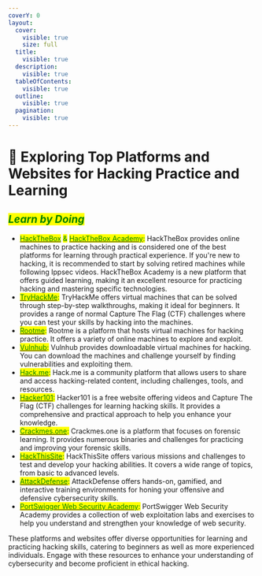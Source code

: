 ```yaml
---
coverY: 0
layout:
  cover:
    visible: true
    size: full
  title:
    visible: true
  description:
    visible: true
  tableOfContents:
    visible: true
  outline:
    visible: true
  pagination:
    visible: true
---
```


# 🥳 Exploring Top Platforms and Websites for Hacking Practice and Learning

## _<mark style="color:green;">**Learn by Doing**</mark>_

* [<mark style="color:green;">HackTheBox</mark>](exploring-top-platforms-and-websites-for-hacking-practice-and-learning.md#https-www.hackthissite.org-missions-basic) <mark style="color:green;">&</mark> [<mark style="color:green;">HackTheBox Academy</mark>](https://academy.hackthebox.eu/catalogue)<mark style="color:green;">:</mark> HackTheBox provides online machines to practice hacking and is considered one of the best platforms for learning through practical experience. If you're new to hacking, it is recommended to start by solving retired machines while following Ippsec videos. HackTheBox Academy is a new platform that offers guided learning, making it an excellent resource for practicing hacking and mastering specific technologies.
* [<mark style="color:green;">TryHackMe</mark>](https://tryhackme.com/)<mark style="color:green;">:</mark> TryHackMe offers virtual machines that can be solved through step-by-step walkthroughs, making it ideal for beginners. It provides a range of normal Capture The Flag (CTF) challenges where you can test your skills by hacking into the machines.
* [<mark style="color:green;">Rootme</mark>](https://www.root-me.org/)<mark style="color:green;">:</mark> Rootme is a platform that hosts virtual machines for hacking practice. It offers a variety of online machines to explore and exploit.
* [<mark style="color:green;">Vulnhub</mark>](https://www.vulnhub.com/)<mark style="color:green;">:</mark> Vulnhub provides downloadable virtual machines for hacking. You can download the machines and challenge yourself by finding vulnerabilities and exploiting them.
* [<mark style="color:green;">Hack.me</mark>](https://hack.me/)<mark style="color:green;">:</mark> Hack.me is a community platform that allows users to share and access hacking-related content, including challenges, tools, and resources.
* [<mark style="color:green;">Hacker101</mark>](https://www.hacker101.com/)<mark style="color:green;">:</mark> Hacker101 is a free website offering videos and Capture The Flag (CTF) challenges for learning hacking skills. It provides a comprehensive and practical approach to help you enhance your knowledge.
* [<mark style="color:green;">Crackmes.one</mark>](https://crackmes.one/)<mark style="color:green;">:</mark> Crackmes.one is a platform that focuses on forensic learning. It provides numerous binaries and challenges for practicing and improving your forensic skills.
* [<mark style="color:green;">HackThisSite</mark>](https://www.hackthissite.org/missions/basic/)<mark style="color:green;">:</mark> HackThisSite offers various missions and challenges to test and develop your hacking abilities. It covers a wide range of topics, from basic to advanced levels.
* [<mark style="color:green;">AttackDefense</mark>](https://attackdefense.com/)<mark style="color:green;">:</mark> AttackDefense offers hands-on, gamified, and interactive training environments for honing your offensive and defensive cybersecurity skills.
* [<mark style="color:green;">PortSwigger Web Security Academy</mark>](https://portswigger.net/web-security/dashboard)<mark style="color:green;">:</mark> PortSwigger Web Security Academy provides a collection of web exploitation labs and exercises to help you understand and strengthen your knowledge of web security.

These platforms and websites offer diverse opportunities for learning and practicing hacking skills, catering to beginners as well as more experienced individuals. Engage with these resources to enhance your understanding of cybersecurity and become proficient in ethical hacking.


